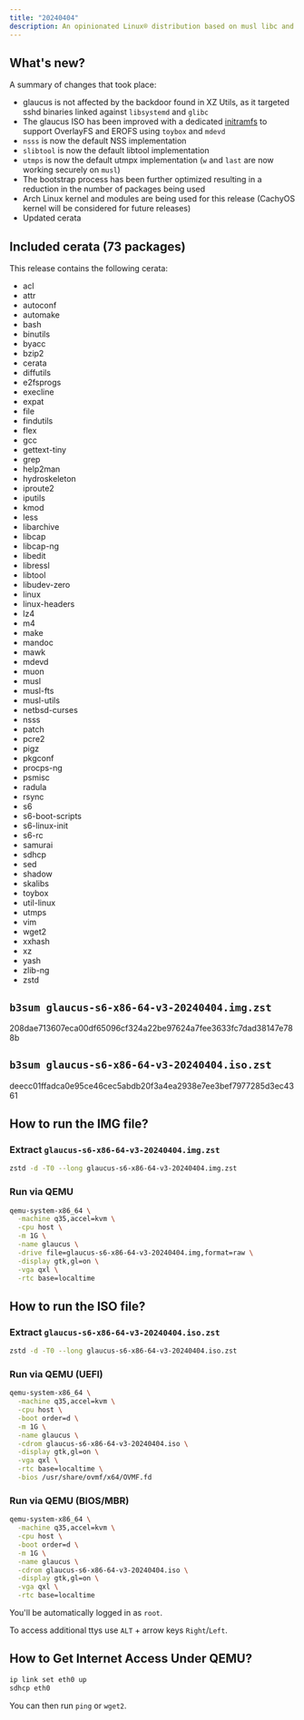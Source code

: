 ```yaml
---
title: "20240404"
description: An opinionated Linux® distribution based on musl libc and toybox
---
```


## What's new?
A summary of changes that took place:
- glaucus is not affected by the backdoor found in XZ Utils, as it targeted sshd binaries linked against `libsystemd` and `glibc`
- The glaucus ISO has been improved with a dedicated [initramfs](https://github.com/glaucuslinux/initramfs-generator) to support OverlayFS and EROFS using `toybox` and `mdevd`
- `nsss` is now the default NSS implementation
- `slibtool` is now the default libtool implementation
- `utmps` is now the default utmpx implementation (`w` and `last` are now working securely on `musl`)
- The bootstrap process has been further optimized resulting in a reduction in the number of packages being used
- Arch Linux kernel and modules are being used for this release (CachyOS kernel will be considered for future releases)
- Updated cerata

## Included cerata (73 packages)
This release contains the following cerata:
- acl
- attr
- autoconf
- automake
- bash
- binutils
- byacc
- bzip2
- cerata
- diffutils
- e2fsprogs
- execline
- expat
- file
- findutils
- flex
- gcc
- gettext-tiny
- grep
- help2man
- hydroskeleton
- iproute2
- iputils
- kmod
- less
- libarchive
- libcap
- libcap-ng
- libedit
- libressl
- libtool
- libudev-zero
- linux
- linux-headers
- lz4
- m4
- make
- mandoc
- mawk
- mdevd
- muon
- musl
- musl-fts
- musl-utils
- netbsd-curses
- nsss
- patch
- pcre2
- pigz
- pkgconf
- procps-ng
- psmisc
- radula
- rsync
- s6
- s6-boot-scripts
- s6-linux-init
- s6-rc
- samurai
- sdhcp
- sed
- shadow
- skalibs
- toybox
- util-linux
- utmps
- vim
- wget2
- xxhash
- xz
- yash
- zlib-ng
- zstd

## `b3sum glaucus-s6-x86-64-v3-20240404.img.zst`
208dae713607eca00df65096cf324a22be97624a7fee3633fc7dad38147e788b

## `b3sum glaucus-s6-x86-64-v3-20240404.iso.zst`
deecc01ffadca0e95ce46cec5abdb20f3a4ea2938e7ee3bef7977285d3ec4361

## How to run the IMG file?
### Extract `glaucus-s6-x86-64-v3-20240404.img.zst`
```sh
zstd -d -T0 --long glaucus-s6-x86-64-v3-20240404.img.zst
```
### Run via QEMU
```sh
qemu-system-x86_64 \
  -machine q35,accel=kvm \
  -cpu host \
  -m 1G \
  -name glaucus \
  -drive file=glaucus-s6-x86-64-v3-20240404.img,format=raw \
  -display gtk,gl=on \
  -vga qxl \
  -rtc base=localtime
```

## How to run the ISO file?
### Extract `glaucus-s6-x86-64-v3-20240404.iso.zst`
```sh
zstd -d -T0 --long glaucus-s6-x86-64-v3-20240404.iso.zst
```
### Run via QEMU (UEFI)
```sh
qemu-system-x86_64 \
  -machine q35,accel=kvm \
  -cpu host \
  -boot order=d \
  -m 1G \
  -name glaucus \
  -cdrom glaucus-s6-x86-64-v3-20240404.iso \
  -display gtk,gl=on \
  -vga qxl \
  -rtc base=localtime \
  -bios /usr/share/ovmf/x64/OVMF.fd
```
### Run via QEMU (BIOS/MBR)
```sh
qemu-system-x86_64 \
  -machine q35,accel=kvm \
  -cpu host \
  -boot order=d \
  -m 1G \
  -name glaucus \
  -cdrom glaucus-s6-x86-64-v3-20240404.iso \
  -display gtk,gl=on \
  -vga qxl \
  -rtc base=localtime
```

You'll be automatically logged in as `root`.

To access additional ttys use `ALT` + arrow keys `Right`/`Left`.

## How to Get Internet Access Under QEMU?
```sh
ip link set eth0 up
sdhcp eth0
```

You can then run `ping` or `wget2`.
